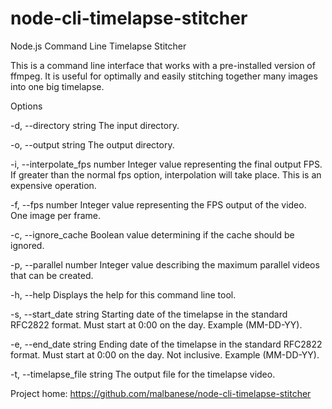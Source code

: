 # node-cli-timelapse-stitcher

Node.js Command Line Timelapse Stitcher

  This is a command line interface that works with a pre-installed version of
  ffmpeg. It is useful for optimally and easily stitching together many images
  into one big timelapse.

Options

  -d, --directory string         The input directory.

  -o, --output string            The output directory.

  -i, --interpolate_fps number   Integer value representing the final output FPS. If greater than the normal
                                 fps option, interpolation will take place. This is an expensive operation.

  -f, --fps number               Integer value representing the FPS output of the video. One image per frame.

  -c, --ignore_cache             Boolean value determining if the cache should be ignored.

  -p, --parallel number          Integer value describing the maximum parallel videos that can be created.

  -h, --help                     Displays the help for this command line tool.

  -s, --start_date string        Starting date of the timelapse in the standard RFC2822 format. Must start at
                                 0:00 on the day. Example (MM-DD-YY).

  -e, --end_date string          Ending date of the timelapse in the standard RFC2822 format. Must start at
                                 0:00 on the day. Not inclusive. Example (MM-DD-YY).
                                 
  -t, --timelapse_file string    The output file for the timelapse video.

  Project home: https://github.com/malbanese/node-cli-timelapse-stitcher
